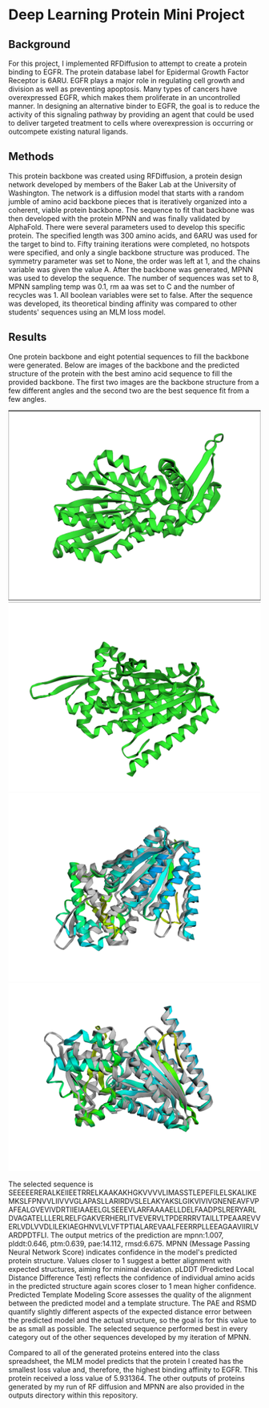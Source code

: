 # Deep Learning Protein Mini Project
## Background
For this project, I implemented RFDiffusion to attempt to create a protein binding to EGFR. The protein database label for Epidermal Growth Factor Receptor is 6ARU. EGFR plays a major role in regulating cell growth and division as well as preventing apoptosis. Many types of cancers have overexpressed EGFR, which makes them proliferate in an uncontrolled manner. In designing an alternative binder to EGFR, the goal is to reduce the activity of this signaling pathway by providing an agent that could be used to deliver targeted treatment to cells where overexpression is occurring or outcompete existing natural ligands. 

## Methods
This protein backbone was created using RFDiffusion, a protein design network developed by members of the Baker Lab at the University of Washington. The network is a diffusion model that starts with a random jumble of amino acid backbone pieces that is iteratively organized into a coherent, viable protein backbone. The sequence to fit that backbone was then developed with the protein MPNN and was finally validated by AlphaFold. There were several parameters used to develop this specific protein. The specified length was 300 amino acids, and 6ARU was used for the target to bind to. Fifty training iterations were completed, no hotspots were specified, and only a single backbone structure was produced. The symmetry parameter was set to None, the order was left at 1, and the chains variable was given the value A. After the backbone was generated, MPNN was used to develop the sequence. The number of sequences was set to 8, MPNN sampling temp was 0.1, rm aa was set to C and the number of recycles was 1. All boolean variables were set to false. After the sequence was developed, its theoretical binding affinity was compared to other students' sequences using an MLM loss model.

## Results
One protein backbone and eight potential sequences to fill the backbone were generated. Below are images of the backbone and the predicted structure of the protein with the best amino acid sequence to fill the provided backbone. The first two images are the backbone structure from a few different angles and the second two are the best sequence fit from a few angles.

![Backbone 1](High%20Quality%20Backbone.png)
![Backbone 2](High%20Quality%20Backbone%202.png)
![Best Fit 1](Best%20Sequence%20Fit.png)
![Best Fit 2](Best%20Sequence%20Fit%202.png)

The selected sequence is  SEEEEERERALKEIIEETRRELKAAKAKHGKVVVVLIMASSTLEPEFILELSKALIKEMKSLFPNVVLIIVVVGLAPASLLARIRDVSLELAKYAKSLGIKVIVIVGNENEAVFVPAFEALGVEVIVDRTIIEIAAEELGLSEEEVLARFAAAAELLDELFAADPSLRERYARLDVAGATELLLERLRELFGAKVERHERLITVEVERVLTPDERRRVTAILLTPEAAREVVERLVDLVVDLILEKIAEGHNVLVLVFTPTIALAREVAALFEERRPLLEEAGAAVIIRLVARDPDTFLI. The output metrics of the prediction are mpnn:1.007, plddt:0.646, ptm:0.639, pae:14.112, rmsd:6.675. MPNN (Message Passing Neural Network Score) indicates confidence in the model's predicted protein structure. Values closer to 1 suggest a better alignment with expected structures, aiming for minimal deviation. pLDDT (Predicted Local Distance Difference Test) reflects the confidence of individual amino acids in the predicted structure again scores closer to 1 mean higher confidence. Predicted Template Modeling Score assesses the quality of the alignment between the predicted model and a template structure. The PAE and RSMD quantify slightly different aspects of the expected distance error between the predicted model and the actual structure, so the goal is for this value to be as small as possible. The selected sequence performed best in every category out of the other sequences developed by my iteration of MPNN. 

Compared to all of the generated proteins entered into the class spreadsheet, the MLM model predicts that the protein I created has the smallest loss value and, therefore, the highest binding affinity to EGFR. This protein received a loss value of 5.931364. The other outputs of proteins generated by my run of RF diffusion and MPNN are also provided in the outputs directory within this repository.





